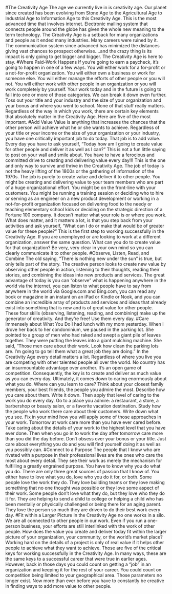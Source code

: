 #The Creativity Age
The age we currently live in is creativity age. Our planet since created has been evolving from Stone Age to the Agricultural Age to Industrial Age to Information Age to this Creativity Age. This is the most advanced time that involves internet. Electronic mailing system that connects people around the globe has given the whole new meaning to the term technology.
The Creativity Age is a setback for many organizations and people as it ended many industries. Many careers were ruined by it. The communication system since advanced has minimized the distances giving vast chances to prospect otherwise.…and the crazy thing is its impact is only going to get bigger and bigger. The Creativity Age is here to stay.
#Where Paid-Work Happens
If you’re going to earn a paycheck, it’s going to happen in one of a few ways. You will either work for a for-profit or a not-for-profit organization. You will either own a business or work for someone else. You will either manage the efforts of other people or you will not. You will either work with other people in an organization or you will work completely by yourself. Your work today and in the future is going to fall into one or more of those categories. We can break it down even further. Toss out your title and your industry and the size of your organization and your bonus and where you went to school. None of that stuff really matters. Regardless of the way in which you work, there are certain key elements that absolutely matter in the Creativity Age. Here are five of the most important.
#Add Value
Value is anything that increases the chances that the other person will achieve what he or she wants to achieve. Regardless of your title or your income or the size of your organization or your industry, you have one critically important job to do today. That job is to add value. Every day you have to ask yourself, “Today how am I going to create value for other people and deliver it as well as I can?” This is not a fun little saying to post on your wall and smile about. You have to have a ferocious and committed drive to creating and delivering value every day!!! This is the one and only way to survive and thrive in the Creativity Age.
The job of today is not the heavy lifting of the 1800s or the gathering of information of the 1970s. The job is purely to create value and deliver it to other people. You might be creating and delivering value to your team members who are part of a huge organizational effort. You might be on the front-line with your customers. You might be running a training session or deciding who to hire or serving as an engineer on a new product development or working in a not-for-profit organization focused on delivering food to the needy or teaching elementary school kids or deciding on the strategic direction of a Fortune 100 company.
It doesn’t matter what your role is or where you work. What does matter, and it matters a lot, is that you step back from your activities and ask yourself, “What can I do or make that would be of greater value for these people?” This is the first step to working successfully in the Creativity Age.
If you are unemployed or are looking to work at a different organization, answer the same question. What can you do to create value for that organization? Be very, very clear in your own mind so you can clearly communicate it to other people.
#Observe, Listen, Read, and Combine
The old saying, “There is nothing new under the sun” is true, but only tells part of the story. The creative person looks to create new value by observing other people in action, listening to their thoughts, reading their stories, and combining the ideas into new products and services. The great advantage of today is you can “observe” what is happening anywhere in the world via the internet, you can listen to what people have to say from anywhere in the world via Google.com and Bing.com, you can read any book or magazine in an instant on an iPad or Kindle or Nook, and you can combine an incredible array of products and services and ideas that already exist into something that is new and is of great value for other people. These four skills (observing, listening, reading, and combining) make up the generator of creativity. And they’re free! Use them every day.
#Care Immensely about What You Do
I had lunch with my mom yesterday. When I drove her back to her condominium, we paused in the parking lot. She pointed to a group of men who had raked and swept a giant pile of leaves together. They were putting the leaves into a giant mulching machine. She said, “Those men care about their work. Look how clean the parking lots are. I’m going to go tell them what a great job they are doing.”
In the Creativity Age every detail matters a lot. Regardless of where you live you are competing with other talented people all over the world. No country has an insurmountable advantage over another. It’s an open game of competition. Consequently, the key is to create and deliver as much value as you can every day. Ultimately, it comes down to caring enormously about what you do.
Where can you learn to care?
Think about your closest family members, your best friends, the people you admire the most. Describe how you care about them. Write it down. Then apply that level of caring to the work you do every day.
Go to a place you admire: a restaurant, a store, a barbershop or beauty salon, or a favorite vacation destination. Study how the people who work there care about their customers. Write down what you see.
Fix in your mind how you will apply some of those approaches in your work.
Tomorrow at work care more than you have ever cared before. Take caring about the details of your work to the highest level that you have ever done. Then when you go in to work the day after tomorrow care more than you did the day before. Don’t obsess over your bonus or your title. Just care about everything you do and you will find yourself doing it as well as you possibly can.
#Connect to a Purpose
The people that I know who are riveted with a purpose in their professional lives are the ones who care the most about every detail. They see their work as merely the mechanism for fulfilling a greatly engrained purpose. You have to know why you do what you do. There are only three great sources of passion that I know of. You either have to love what you do, love who you do it for, or both.
Some people love the work they do. They love building teams or they love making something that no one thought was possible or they love some aspect of their work. Some people don’t love what they do, but they love who they do it for. They are helping to send a child to college or helping a child who has been mentally or physically challenged or being there for an aging parent. They love the person so much they are driven to do their best work every day.
#Fit within a Larger Picture
In the Creativity Age no one works in a silo. We are all connected to other people in our work. Even if you run a one-person business, your efforts are still interlinked with the work of other people. How does the value you create and deliver today fit within the larger picture of your organization, your community, or the world’s market place? Working hard on the details of a project is only of real value if it helps other people to achieve what they want to achieve.
Those are five of the critical keys for working successfully in the Creativity Age. In many ways, these are the same keys to a successful career that were true in earlier ages. However, back in those days you could count on getting a “job” in an organization and keeping it for the rest of your career. You could count on competition being limited to your geographical area. Those parameters no longer exist. Now more than ever before you have to constantly be creative in finding ways to add more value to other people.
